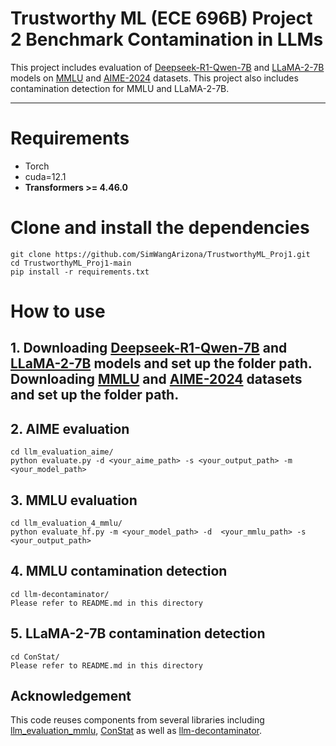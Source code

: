 # Trustworthy ML (ECE 696B) Project 2 Benchmark Contamination in LLMs

This project includes evaluation of [Deepseek-R1-Qwen-7B](https://huggingface.co/deepseek-ai/DeepSeek-R1) and [LLaMA-2-7B](https://huggingface.co/meta-llama) models on [MMLU](https://huggingface.co/datasets/cais/mmlu) and [AIME-2024](https://huggingface.co/datasets/HuggingFaceH4/aime_2024) datasets. This project also includes contamination detection for MMLU and LLaMA-2-7B.

---
# Requirements
- Torch
- cuda=12.1
- **Transformers >= 4.46.0**
# Clone and install the dependencies
```
git clone https://github.com/SimWangArizona/TrustworthyML_Proj1.git
cd TrustworthyML_Proj1-main
pip install -r requirements.txt
```
# How to use
## 1. Downloading [Deepseek-R1-Qwen-7B](https://huggingface.co/deepseek-ai/DeepSeek-R1) and [LLaMA-2-7B](https://huggingface.co/meta-llama) models and set up the folder path. Downloading [MMLU](https://huggingface.co/datasets/cais/mmlu) and [AIME-2024](https://huggingface.co/datasets/HuggingFaceH4/aime_2024) datasets and set up the folder path.


## 2. AIME evaluation
```
cd llm_evaluation_aime/
python evaluate.py -d <your_aime_path> -s <your_output_path> -m <your_model_path>
```

## 3. MMLU evaluation
```
cd llm_evaluation_4_mmlu/
python evaluate_hf.py -m <your_model_path> -d  <your_mmlu_path> -s <your_output_path>
```


## 4. MMLU contamination detection
```
cd llm-decontaminator/
Please refer to README.md in this directory
```

## 5. LLaMA-2-7B contamination detection
```
cd ConStat/
Please refer to README.md in this directory
```

## Acknowledgement

This code reuses components from several libraries including [llm_evaluation_mmlu](https://github.com/percent4/llm_evaluation_4_mmlu), [ConStat](https://github.com/eth-sri/ConStat) as well as [llm-decontaminator](https://github.com/lm-sys/llm-decontaminator).